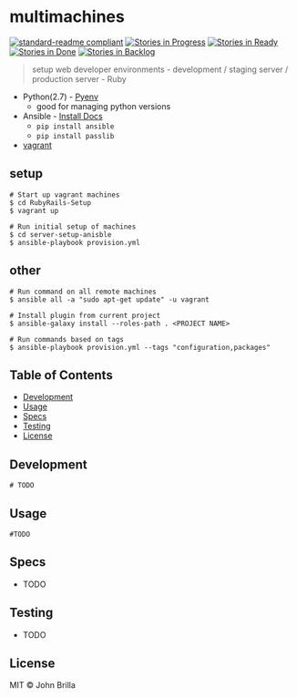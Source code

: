 # multimachines

[![standard-readme compliant](https://img.shields.io/badge/standard--readme-OK-green.svg?style=flat-square)](https://github.com/RichardLitt/standard-readme)
[![Stories in Progress](https://badge.waffle.io/jbcool17/multimachine.svg?label=In%20Progress&title=In%20Progress)](http://waffle.io/jbcool17/multimachine)
[![Stories in Ready](https://badge.waffle.io/jbcool17/multimachine.svg?label=ready&title=Ready)](http://waffle.io/jbcool17/multimachine)
[![Stories in Done](https://badge.waffle.io/jbcool17/multimachine.svg?label=done&title=Done)](http://waffle.io/jbcool17/multimachine)
[![Stories in Backlog](https://badge.waffle.io/jbcool17/multimachine.svg?label=backlog&title=backlog)](http://waffle.io/jbcool17/multimachine)

> setup web developer environments - development / staging server / production server - Ruby

- Python(2.7) - [Pyenv](https://github.com/yyuu/pyenv)
  - good for managing python versions
- Ansible - [Install Docs](http://docs.ansible.com/ansible/intro_installation.html)
  - ```pip install ansible```
  - ```pip install passlib```
- [vagrant](https://www.vagrantup.com/)

## setup
```
# Start up vagrant machines
$ cd RubyRails-Setup
$ vagrant up

# Run initial setup of machines
$ cd server-setup-anisble
$ ansible-playbook provision.yml
```

## other
```
# Run command on all remote machines
$ ansible all -a "sudo apt-get update" -u vagrant

# Install plugin from current project
$ ansible-galaxy install --roles-path . <PROJECT NAME>

# Run commands based on tags
$ ansible-playbook provision.yml --tags "configuration,packages"
```

## Table of Contents

- [Development](#development)
- [Usage](#usage)
- [Specs](#specs)
- [Testing](#testing)
- [License](#license)

## Development
```
# TODO
```

## Usage
```
#TODO
```

## Specs
- TODO

## Testing
- TODO

## License

MIT © John Brilla
